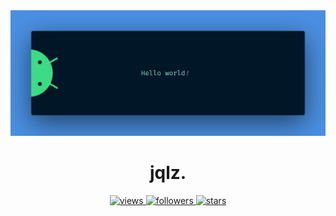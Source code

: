 <img src="https://raw.githubusercontent.com/jqlz/jqlz/refs/heads/main/bnr.png" alt=" ">

<h1 align="center">jqlz.</h1>

<p align="center">
  <a href="https://github.com/jqlz">
    <img height="25" src="https://api.visitorbadge.io/api/VisitorHit?user=imvast&countColorcountColor&countColor=%23006EFF" alt="views"/>
  </a>
  
  <a href="https://github.com/jqlz?tab=followers">
    <img height="25" src="https://img.shields.io/github/followers/imvast?color=4a12ba&style=for-the-badge&logo=github&label=Follow" alt="followers"/>
  </a>
  
  <a href="https://github.com/jqlz?tab=stars">
    <img height="25" src="https://img.shields.io/github/stars/imvast?color=f429ff&style=for-the-badge&logo=github&label=Stars" alt="stars"/>
  </a>
  
</p>
<br>
